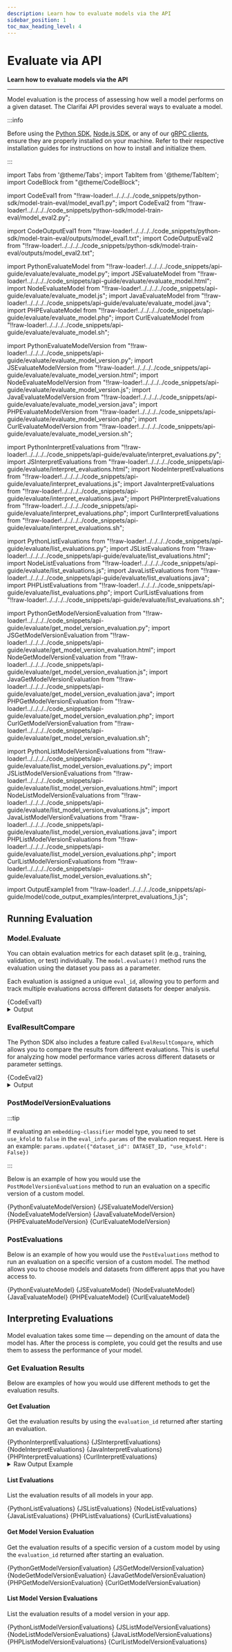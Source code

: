 ```yaml
---
description: Learn how to evaluate models via the API
sidebar_position: 1
toc_max_heading_level: 4
---
```


# Evaluate via API

**Learn how to evaluate models via the API**
<hr />

Model evaluation is the process of assessing how well a model performs on a given dataset. The Clarifai API provides several ways to evaluate a model.

:::info

Before using the [Python SDK](https://docs.clarifai.com/additional-resources/api-overview/python-sdk), [Node.js SDK](https://docs.clarifai.com/additional-resources/api-overview/nodejs-sdk), or any of our [gRPC clients](https://docs.clarifai.com/additional-resources/api-overview/grpc-clients), ensure they are properly installed on your machine. Refer to their respective installation guides for instructions on how to install and initialize them.

:::

import Tabs from '@theme/Tabs';
import TabItem from '@theme/TabItem';
import CodeBlock from "@theme/CodeBlock";


import CodeEval1 from "!!raw-loader!../../../../code_snippets/python-sdk/model-train-eval/model_eval1.py";
import CodeEval2 from "!!raw-loader!../../../../code_snippets/python-sdk/model-train-eval/model_eval2.py";

import CodeOutputEval1 from "!!raw-loader!../../../../code_snippets/python-sdk/model-train-eval/outputs/model_eval1.txt";
import CodeOutputEval2 from "!!raw-loader!../../../../code_snippets/python-sdk/model-train-eval/outputs/model_eval2.txt";


import PythonEvaluateModel from "!!raw-loader!../../../../code_snippets/api-guide/evaluate/evaluate_model.py";
import JSEvaluateModel from "!!raw-loader!../../../../code_snippets/api-guide/evaluate/evaluate_model.html";
import NodeEvaluateModel from "!!raw-loader!../../../../code_snippets/api-guide/evaluate/evaluate_model.js";
import JavaEvaluateModel from "!!raw-loader!../../../../code_snippets/api-guide/evaluate/evaluate_model.java";
import PHPEvaluateModel from "!!raw-loader!../../../../code_snippets/api-guide/evaluate/evaluate_model.php";
import CurlEvaluateModel from "!!raw-loader!../../../../code_snippets/api-guide/evaluate/evaluate_model.sh";

import PythonEvaluateModelVersion from "!!raw-loader!../../../../code_snippets/api-guide/evaluate/evaluate_model_version.py";
import JSEvaluateModelVersion from "!!raw-loader!../../../../code_snippets/api-guide/evaluate/evaluate_model_version.html";
import NodeEvaluateModelVersion from "!!raw-loader!../../../../code_snippets/api-guide/evaluate/evaluate_model_version.js";
import JavaEvaluateModelVersion from "!!raw-loader!../../../../code_snippets/api-guide/evaluate/evaluate_model_version.java";
import PHPEvaluateModelVersion from "!!raw-loader!../../../../code_snippets/api-guide/evaluate/evaluate_model_version.php";
import CurlEvaluateModelVersion from "!!raw-loader!../../../../code_snippets/api-guide/evaluate/evaluate_model_version.sh";

import PythonInterpretEvaluations from "!!raw-loader!../../../../code_snippets/api-guide/evaluate/interpret_evaluations.py";
import JSInterpretEvaluations from "!!raw-loader!../../../../code_snippets/api-guide/evaluate/interpret_evaluations.html";
import NodeInterpretEvaluations from "!!raw-loader!../../../../code_snippets/api-guide/evaluate/interpret_evaluations.js";
import JavaInterpretEvaluations from "!!raw-loader!../../../../code_snippets/api-guide/evaluate/interpret_evaluations.java";
import PHPInterpretEvaluations from "!!raw-loader!../../../../code_snippets/api-guide/evaluate/interpret_evaluations.php";
import CurlInterpretEvaluations from "!!raw-loader!../../../../code_snippets/api-guide/evaluate/interpret_evaluations.sh";

import PythonListEvaluations from "!!raw-loader!../../../../code_snippets/api-guide/evaluate/list_evaluations.py";
import JSListEvaluations from "!!raw-loader!../../../../code_snippets/api-guide/evaluate/list_evaluations.html";
import NodeListEvaluations from "!!raw-loader!../../../../code_snippets/api-guide/evaluate/list_evaluations.js";
import JavaListEvaluations from "!!raw-loader!../../../../code_snippets/api-guide/evaluate/list_evaluations.java";
import PHPListEvaluations from "!!raw-loader!../../../../code_snippets/api-guide/evaluate/list_evaluations.php";
import CurlListEvaluations from "!!raw-loader!../../../../code_snippets/api-guide/evaluate/list_evaluations.sh";

import PythonGetModelVersionEvaluation from "!!raw-loader!../../../../code_snippets/api-guide/evaluate/get_model_version_evaluation.py";
import JSGetModelVersionEvaluation from "!!raw-loader!../../../../code_snippets/api-guide/evaluate/get_model_version_evaluation.html";
import NodeGetModelVersionEvaluation from "!!raw-loader!../../../../code_snippets/api-guide/evaluate/get_model_version_evaluation.js";
import JavaGetModelVersionEvaluation from "!!raw-loader!../../../../code_snippets/api-guide/evaluate/get_model_version_evaluation.java";
import PHPGetModelVersionEvaluation from "!!raw-loader!../../../../code_snippets/api-guide/evaluate/get_model_version_evaluation.php";
import CurlGetModelVersionEvaluation from "!!raw-loader!../../../../code_snippets/api-guide/evaluate/get_model_version_evaluation.sh";

import PythonListModelVersionEvaluations from "!!raw-loader!../../../../code_snippets/api-guide/evaluate/list_model_version_evaluations.py";
import JSListModelVersionEvaluations from "!!raw-loader!../../../../code_snippets/api-guide/evaluate/list_model_version_evaluations.html";
import NodeListModelVersionEvaluations from "!!raw-loader!../../../../code_snippets/api-guide/evaluate/list_model_version_evaluations.js";
import JavaListModelVersionEvaluations from "!!raw-loader!../../../../code_snippets/api-guide/evaluate/list_model_version_evaluations.java";
import PHPListModelVersionEvaluations from "!!raw-loader!../../../../code_snippets/api-guide/evaluate/list_model_version_evaluations.php";
import CurlListModelVersionEvaluations from "!!raw-loader!../../../../code_snippets/api-guide/evaluate/list_model_version_evaluations.sh";

import OutputExample1 from "!!raw-loader!../../../../code_snippets/api-guide/model/code_output_examples/interpret_evaluations_1.js";

## Running Evaluation

### Model.Evaluate 

You can obtain evaluation metrics for each dataset split (e.g., training, validation, or test) individually. The `model.evaluate()` method runs the evaluation using the dataset you pass as a parameter.

Each evaluation is assigned a unique `eval_id`, allowing you to perform and track multiple evaluations across different datasets for deeper analysis.

<Tabs groupId="code">
<TabItem value="python" label="Python SDK">
    <CodeBlock className="language-python">{CodeEval1}</CodeBlock>
</TabItem>
</Tabs>
<details>
  <summary>Output</summary>
    <CodeBlock className="language-text">{CodeOutputEval1}</CodeBlock>
</details>

### EvalResultCompare

The Python SDK also includes a feature called `EvalResultCompare`, which allows you to compare the results from different evaluations. This is useful for analyzing how model performance varies across different datasets or parameter settings.

<Tabs groupId="code">
<TabItem value="python" label="Python SDK">
    <CodeBlock className="language-python">{CodeEval2}</CodeBlock>
</TabItem>
</Tabs>
<details>
  <summary>Output</summary>
    <CodeBlock className="language-text">{CodeOutputEval2}</CodeBlock>
</details>

### PostModelVersionEvaluations

:::tip

If evaluating an `embedding-classifier` model type, you need to set `use_kfold` to `false` in the `eval_info.params` of the evaluation request. Here is an example:
`params.update({"dataset_id": DATASET_ID, "use_kfold": False})`

:::

Below is an example of how you would use the `PostModelVersionEvaluations` method to run an evaluation on a specific version of a custom model.

<Tabs groupId="code">

<TabItem value="python" label="Python (gRPC)">
    <CodeBlock className="language-python">{PythonEvaluateModelVersion}</CodeBlock>
</TabItem>

<TabItem value="js_rest" label="JavaScript (REST)">
 <CodeBlock className="language-javascript">{JSEvaluateModelVersion}</CodeBlock>
</TabItem>

<TabItem value="nodejs" label="Node.js (gRPC)">
 <CodeBlock className="language-javascript">{NodeEvaluateModelVersion}</CodeBlock>
</TabItem>

<TabItem value="java" label="Java (gRPC)">
 <CodeBlock className="language-java">{JavaEvaluateModelVersion}</CodeBlock>
</TabItem>

<TabItem value="php" label="PHP (gRPC)">
    <CodeBlock className="language-php">{PHPEvaluateModelVersion}</CodeBlock>
</TabItem>

<TabItem value="curl" label="cURL">
    <CodeBlock className="language-bash">{CurlEvaluateModelVersion}</CodeBlock>
</TabItem>

</Tabs>

### PostEvaluations

Below is an example of how you would use the `PostEvaluations` method to run an evaluation on a specific version of a custom model. The method allows you to choose models and datasets from different apps that you have access to.

<Tabs groupId="code">

<TabItem value="python" label="Python (gRPC)">
    <CodeBlock className="language-python">{PythonEvaluateModel}</CodeBlock>
</TabItem>

<TabItem value="js_rest" label="JavaScript (REST)">
 <CodeBlock className="language-javascript">{JSEvaluateModel}</CodeBlock>
</TabItem>

<TabItem value="nodejs" label="Node.js (gRPC)">
 <CodeBlock className="language-javascript">{NodeEvaluateModel}</CodeBlock>
</TabItem>

<TabItem value="java" label="Java (gRPC)">
 <CodeBlock className="language-java">{JavaEvaluateModel}</CodeBlock>
</TabItem>

<TabItem value="php" label="PHP (gRPC)">
    <CodeBlock className="language-php">{PHPEvaluateModel}</CodeBlock>
</TabItem>

<TabItem value="curl" label="cURL">
    <CodeBlock className="language-bash">{CurlEvaluateModel}</CodeBlock>
</TabItem>

</Tabs>


## Interpreting Evaluations

Model evaluation takes some time — depending on the amount of data the model has. After the process is complete, you could get the results and use them to assess the performance of your model. 

### Get Evaluation Results

Below are examples of how you would use different methods to get the evaluation results. 

#### Get Evaluation

Get the evaluation results by using the `evaluation_id` returned after starting an evaluation.

<Tabs groupId="code">

<TabItem value="python" label="Python (gRPC)">
    <CodeBlock className="language-python">{PythonInterpretEvaluations}</CodeBlock>
</TabItem>

<TabItem value="js_rest" label="JavaScript (REST)">
 <CodeBlock className="language-javascript">{JSInterpretEvaluations}</CodeBlock>
</TabItem>

<TabItem value="nodejs" label="Node.js (gRPC)">
 <CodeBlock className="language-javascript">{NodeInterpretEvaluations}</CodeBlock>
</TabItem>

<TabItem value="java" label="Java (gRPC)">
 <CodeBlock className="language-java">{JavaInterpretEvaluations}</CodeBlock>
</TabItem>

<TabItem value="php" label="PHP (gRPC)">
    <CodeBlock className="language-php">{PHPInterpretEvaluations}</CodeBlock>
</TabItem>

<TabItem value="curl" label="cURL">
    <CodeBlock className="language-bash">{CurlInterpretEvaluations}</CodeBlock>
</TabItem>

</Tabs>

<details>
  <summary>Raw Output Example</summary>
    <CodeBlock className="language-javascript">{OutputExample1}</CodeBlock>
</details>


#### List Evaluations

List the evaluation results of all models in your app. 

<Tabs groupId="code">

<TabItem value="python" label="Python (gRPC)">
    <CodeBlock className="language-python">{PythonListEvaluations}</CodeBlock>
</TabItem>

<TabItem value="js_rest" label="JavaScript (REST)">
 <CodeBlock className="language-javascript">{JSListEvaluations}</CodeBlock>
</TabItem>

<TabItem value="nodejs" label="Node.js (gRPC)">
 <CodeBlock className="language-javascript">{NodeListEvaluations}</CodeBlock>
</TabItem>

<TabItem value="java" label="Java (gRPC)">
 <CodeBlock className="language-java">{JavaListEvaluations}</CodeBlock>
</TabItem>

<TabItem value="php" label="PHP (gRPC)">
    <CodeBlock className="language-php">{PHPListEvaluations}</CodeBlock>
</TabItem>

<TabItem value="curl" label="cURL">
    <CodeBlock className="language-bash">{CurlListEvaluations}</CodeBlock>
</TabItem>

</Tabs>

#### Get Model Version Evaluation

Get the evaluation results of a specific version of a custom model by using the `evaluation_id` returned after starting an evaluation.

<Tabs groupId="code">

<TabItem value="python" label="Python (gRPC)">
    <CodeBlock className="language-python">{PythonGetModelVersionEvaluation}</CodeBlock>
</TabItem>

<TabItem value="js_rest" label="JavaScript (REST)">
 <CodeBlock className="language-javascript">{JSGetModelVersionEvaluation}</CodeBlock>
</TabItem>

<TabItem value="nodejs" label="Node.js (gRPC)">
 <CodeBlock className="language-javascript">{NodeGetModelVersionEvaluation}</CodeBlock>
</TabItem>

<TabItem value="java" label="Java (gRPC)">
 <CodeBlock className="language-java">{JavaGetModelVersionEvaluation}</CodeBlock>
</TabItem>

<TabItem value="php" label="PHP (gRPC)">
    <CodeBlock className="language-php">{PHPGetModelVersionEvaluation}</CodeBlock>
</TabItem>

<TabItem value="curl" label="cURL">
    <CodeBlock className="language-bash">{CurlGetModelVersionEvaluation}</CodeBlock>
</TabItem>

</Tabs>

#### List Model Version Evaluations

List the evaluation results of a model version in your app.

<Tabs groupId="code">

<TabItem value="python" label="Python (gRPC)">
    <CodeBlock className="language-python">{PythonListModelVersionEvaluations}</CodeBlock>
</TabItem>

<TabItem value="js_rest" label="JavaScript (REST)">
 <CodeBlock className="language-javascript">{JSListModelVersionEvaluations}</CodeBlock>
</TabItem>

<TabItem value="nodejs" label="Node.js (gRPC)">
 <CodeBlock className="language-javascript">{NodeListModelVersionEvaluations}</CodeBlock>
</TabItem>

<TabItem value="java" label="Java (gRPC)">
 <CodeBlock className="language-java">{JavaListModelVersionEvaluations}</CodeBlock>
</TabItem>

<TabItem value="php" label="PHP (gRPC)">
    <CodeBlock className="language-php">{PHPListModelVersionEvaluations}</CodeBlock>
</TabItem>

<TabItem value="curl" label="cURL">
    <CodeBlock className="language-bash">{CurlListModelVersionEvaluations}</CodeBlock>
</TabItem>

</Tabs>

